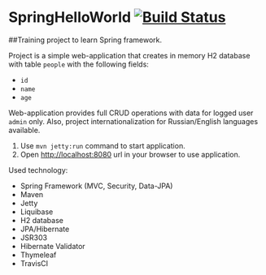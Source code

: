 # SpringHelloWorld [![Build Status](https://travis-ci.org/flexjoy/SpringHelloWorld.svg?branch=master)](https://travis-ci.org/flexjoy/SpringHelloWorld)


##Training project to learn Spring framework.

Project is a simple web-application that creates in memory H2 database with table `people` with the following fields:
 
 - `id`
 - `name`
 - `age`
 
Web-application provides full CRUD operations with data for logged user `admin` only.
Also, project internationalization for Russian/English languages available.

1. Use `mvn jetty:run` command to start application.
2. Open <http://localhost:8080> url in your browser to use application. 
 

Used technology:

 - Spring Framework (MVC, Security, Data-JPA)
 - Maven
 - Jetty
 - Liquibase
 - H2 database
 - JPA/Hibernate
 - JSR303
 - Hibernate Validator
 - Thymeleaf
 - TravisCI
 
